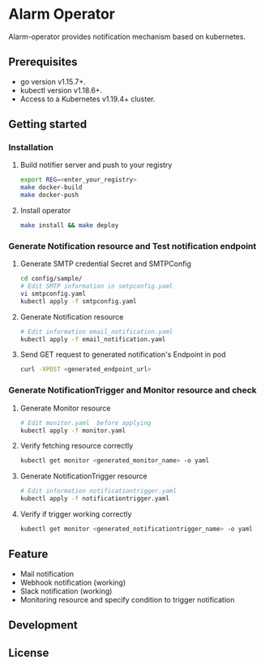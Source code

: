 # Alarm Operator

Alarm-operator provides notification mechanism based on kubernetes.

## Prerequisites 

* go version v1.15.7+.
* kubectl version v1.18.6+.
* Access to a Kubernetes v1.19.4+ cluster.

## Getting started

### Installation
1. Build notifier server and push to your registry
   ```bash
   export REG=<enter_your_registry>
   make docker-build
   make docker-push
   ```

2. Install operator
   ```bash
   make install && make deploy
   ```


### Generate Notification resource and Test notification endpoint
1. Generate SMTP credential Secret and SMTPConfig
    ```bash
    cd config/sample/
    # Edit SMTP information in smtpconfig.yaml
    vi smtpconfig.yaml
    kubectl apply -f smtpconfig.yaml
    ```

2. Generate Notification resource
    ```bash
    # Edit information email_notification.yaml
    kubectl apply -f email_notification.yaml
    ```

3. Send GET request to generated notification's Endpoint in pod
    ```bash
    curl -XPOST <generated_endpoint_url>
    ```

### Generate NotificationTrigger and Monitor resource and check
1. Generate Monitor resource
    ```bash
    # Edit monitor.yaml  before applying
    kubectl apply -f monitor.yaml
    ```

2. Verify fetching resource correctly 
    ```bash
    kubectl get monitor <generated_monitor_name> -o yaml
    ```
   
3. Generate NotificationTrigger resource
    ```bash
    # Edit information notificationtrigger.yaml
    kubectl apply -f notificationtrigger.yaml
    ```

4. Verify if trigger working correctly
    ```bash
    kubectl get monitor <generated_notificationtrigger_name> -o yaml
    ```

## Feature

* Mail notification
* Webhook notification (working)
* Slack notification (working)
* Monitoring resource and specify condition to trigger notification

## Development


## License